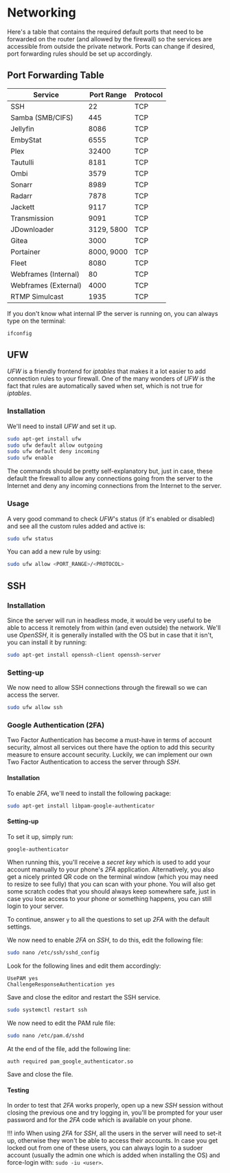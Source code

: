 # Networking

Here's a table that contains the required default ports that need to be forwarded on the router (and allowed by the firewall) so the services are accessible from outside the private network. Ports can change if desired, port forwarding rules should be set up accordingly.

## Port Forwarding Table

| Service                     | Port Range  | Protocol |
|-----------------------------|-------------|----------|
| SSH                         | 22          | TCP      |
| Samba (SMB/CIFS)            | 445         | TCP      |
| Jellyfin                    | 8086        | TCP      |
| EmbyStat                    | 6555        | TCP      |
| Plex                        | 32400       | TCP      |
| Tautulli                    | 8181        | TCP      |
| Ombi                        | 3579        | TCP      |
| Sonarr                      | 8989        | TCP      |
| Radarr                      | 7878        | TCP      |
| Jackett                     | 9117        | TCP      |
| Transmission                | 9091        | TCP      |
| JDownloader                 | 3129, 5800  | TCP      |
| Gitea                       | 3000        | TCP      |
| Portainer                   | 8000, 9000  | TCP      |
| Fleet                       | 8080        | TCP      |
| Webframes (Internal)        | 80          | TCP      |
| Webframes (External)        | 4000        | TCP      |
| RTMP Simulcast              | 1935        | TCP      |

If you don't know what internal IP the server is running on, you can always type on the terminal:

```bash
ifconfig
```

## UFW

*UFW* is a friendly frontend for *iptables* that makes it a lot easier to add connection rules to your firewall. One of the many wonders of *UFW* is the fact that rules are automatically saved when set, which is not true for *iptables*.

### Installation

We'll need to install *UFW* and set it up.

```bash
sudo apt-get install ufw
sudo ufw default allow outgoing
sudo ufw default deny incoming
sudo ufw enable
```

The commands should be pretty self-explanatory but, just in case, these default the firewall to allow any connections going from the server to the Internet and deny any incoming connections from the Internet to the server.

### Usage

A very good command to check *UFW*'s status (if it's enabled or disabled) and see all the custom rules added and active is:

```bash
sudo ufw status
```

You can add a new rule by using:

```bash
sudo ufw allow <PORT_RANGE>/<PROTOCOL>
```

## SSH

### Installation

Since the server will run in headless mode, it would be very useful to be able to access it remotely from within (and even outside) the network. We'll use *OpenSSH*, it is generally installed with the OS but in case that it isn't, you can install it by running:

```bash
sudo apt-get install openssh-client openssh-server
```

### Setting-up

We now need to allow SSH connections through the firewall so we can access the server.

```bash
sudo ufw allow ssh
```

### Google Authentication (2FA)

Two Factor Authentication has become a must-have in terms of account security, almost all services out there have the option to add this security measure to ensure account security. Luckily, we can implement our own Two Factor Authentication to access the server through *SSH*.

#### Installation

To enable *2FA*, we'll need to install the following package:

```bash
sudo apt-get install libpam-google-authenticator
```

#### Setting-up

To set it up, simply run:

```bash
google-authenticator
```

When running this, you'll receive a *secret key* which is used to add your account manually to your phone's *2FA* application. Alternatively, you also get a nicely printed QR code on the terminal window (which you may need to resize to see fully) that you can scan with your phone. You will also get some scratch codes that you should always keep somewhere safe, just in case you lose access to your phone or something happens, you can still login to your server.

To continue, answer `y` to all the questions to set up *2FA* with the default settings.

We now need to enable *2FA* on *SSH*, to do this, edit the following file:

```bash
sudo nano /etc/ssh/sshd_config
```

Look for the following lines and edit them accordingly:

```text
UsePAM yes
ChallengeResponseAuthentication yes
```

Save and close the editor and restart the SSH service.

```bash
sudo systemctl restart ssh
```

We now need to edit the PAM rule file:

```bash
sudo nano /etc/pam.d/sshd
```

At the end of the file, add the following line:

```text
auth required pam_google_authenticator.so
```

Save and close the file.

#### Testing

In order to test that *2FA* works properly, open up a new *SSH* session without closing the previous one and try logging in, you'll be prompted for your user password and for the *2FA* code which is available on your phone.

!!! info
    When using *2FA* for *SSH*, all the users in the server will need to set-it up, otherwise they won't be able to access their accounts. In case you get locked out from one of these users, you can always login to a sudoer account (usually the admin one which is added when installing the OS) and force-login with: `sudo -iu <user>`.
